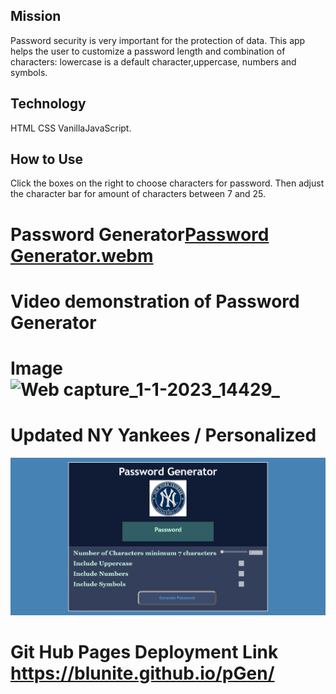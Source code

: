 ## Mission

Password security is very important for the protection of data.
This app helps the user to customize a password length and combination of characters: lowercase is a default character,uppercase, numbers and symbols.

## Technology

HTML CSS VanillaJavaScript.

## How to Use

Click the boxes on the right to choose characters for password.
Then adjust the character bar for amount of characters between 7 and 25.

# Password Generator[Password Generator.webm](https://user-images.githubusercontent.com/75630576/210181315-6419d336-dfc9-46e1-9012-177b160794d6.webm)

# Video demonstration of Password Generator

# Image ![Web capture_1-1-2023_14429_](https://user-images.githubusercontent.com/75630576/210183233-80716766-0f14-4059-96e7-f361c6fd7a6e.jpeg)

# Updated NY Yankees / Personalized

<p>
<img
text-align="center"
src="./assets/images/pass_gen_image_github.jpeg"
width="1000px"
padding-left=
height="100%"
>
</p>

# Git Hub Pages Deployment Link https://blunite.github.io/pGen/
